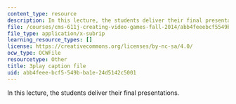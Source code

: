 ```yaml
---
content_type: resource
description: In this lecture, the students deliver their final presentations.
file: /courses/cms-611j-creating-video-games-fall-2014/abb4feeebcf5549bba1e24d5142c5001_sKolTx6sxUo.vtt
file_type: application/x-subrip
learning_resource_types: []
license: https://creativecommons.org/licenses/by-nc-sa/4.0/
ocw_type: OCWFile
resourcetype: Other
title: 3play caption file
uid: abb4feee-bcf5-549b-ba1e-24d5142c5001
---
```

In this lecture, the students deliver their final presentations.